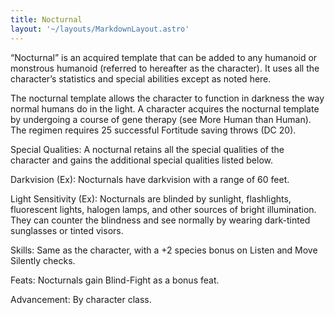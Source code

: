 ```yaml
---
title: Nocturnal
layout: '~/layouts/MarkdownLayout.astro'
---
```

“Nocturnal” is an acquired template that can be added to any humanoid or
monstrous humanoid (referred to hereafter as the character). It uses all the
character’s statistics and special abilities except as noted here.

The nocturnal template allows the character to function in darkness the way
normal humans do in the light. A character acquires the nocturnal template by
undergoing a course of gene therapy (see More Human than Human). The regimen
requires 25 successful Fortitude saving throws (DC 20).

Special Qualities: A nocturnal retains all the special qualities of the
character and gains the additional special qualities listed below.

Darkvision (Ex): Nocturnals have darkvision with a range of 60 feet.

Light Sensitivity (Ex): Nocturnals are blinded by sunlight, flashlights,
fluorescent lights, halogen lamps, and other sources of bright illumination.
They can counter the blindness and see normally by wearing dark-tinted
sunglasses or tinted visors.

Skills: Same as the character, with a +2 species bonus on Listen and Move
Silently checks.

Feats: Nocturnals gain Blind-Fight as a bonus feat.

Advancement: By character class.

